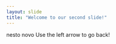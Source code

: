 ```yaml
---
layout: slide
title: "Welcome to our second slide!"
---
```

nesto novo
Use the left arrow to go back!

